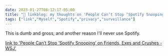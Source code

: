 ---date: 2023-01-27T08:12:17-05:00title: "🔗 linkblog: my thoughts on 'People Can’t Stop ‘Spotify Snooping’ on Friends, Exes and Crushes - WSJ'"tags: ["link","Myself","Spotify","privacy","surveillance"]---This is dumb and gross, and another reason I'll never use Spotify.   [link to 'People Can’t Stop ‘Spotify Snooping’ on Friends, Exes and Crushes - WSJ'](https://www.wsj.com/articles/people-cant-stop-spotify-snooping-on-friends-exes-and-crushes-11674784904?mod=rss_Technology)